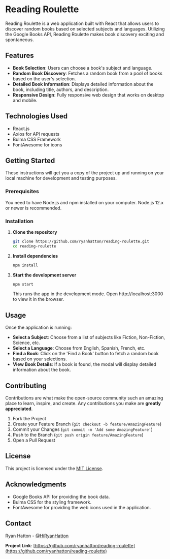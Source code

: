 # Reading Roulette

Reading Roulette is a web application built with React that allows users to discover random books based on selected subjects and languages. Utilizing the Google Books API, Reading Roulette makes book discovery exciting and spontaneous.

## Features

- **Book Selection**: Users can choose a book's subject and language.
- **Random Book Discovery**: Fetches a random book from a pool of books based on the user's selection.
- **Detailed Book Information**: Displays detailed information about the book, including title, authors, and description.
- **Responsive Design**: Fully responsive web design that works on desktop and mobile.

## Technologies Used

- React.js
- Axios for API requests
- Bulma CSS Framework
- FontAwesome for icons

## Getting Started

These instructions will get you a copy of the project up and running on your local machine for development and testing purposes.

### Prerequisites

You need to have Node.js and npm installed on your computer. Node.js 12.x or newer is recommended.

### Installation

1. **Clone the repository**

   ```bash
   git clone https://github.com/ryanhatton/reading-roulette.git
   cd reading-roulette
2. **Install dependencies**

   ```bash
   npm install
3. **Start the development server**

   ```bash
   npm start
   ```
   This runs the app in the development mode. Open http://localhost:3000 to view it in the browser.

## Usage

Once the application is running:

- **Select a Subject**: Choose from a list of subjects like Fiction, Non-Fiction, Science, etc.
- **Select a Language**: Choose from English, Spanish, French, etc.
- **Find a Book**: Click on the 'Find a Book' button to fetch a random book based on your selections.
- **View Book Details**: If a book is found, the modal will display detailed information about the book.

## Contributing

Contributions are what make the open-source community such an amazing place to learn, inspire, and create. Any contributions you make are **greatly appreciated**.

1. Fork the Project
2. Create your Feature Branch (`git checkout -b feature/AmazingFeature`)
3. Commit your Changes (`git commit -m 'Add some AmazingFeature'`)
4. Push to the Branch (`git push origin feature/AmazingFeature`)
5. Open a Pull Request

## License

This project is licensed under the [MIT License](http://opensource.org/licenses/mit-license.php).

## Acknowledgments

- Google Books API for providing the book data.
- Bulma CSS for the styling framework.
- FontAwesome for providing the web icons used in the application.

## Contact

Ryan Hatton - [@HiRyanHatton](https://twitter.com/HiRyanHatton)

**Project Link**: [https://github.com/ryanhatton/reading-roulette](https://github.com/ryanhatton/reading-roulette)
